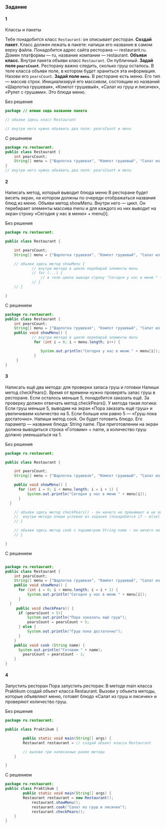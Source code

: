 ### Задание
#### 1

Классы и пакеты

Тебе понадобится класс `Restaurant`: он описывает ресторан.
**Создай пакет.** Класс должен лежать в пакете: напиши его название в самом верху файла. Понадобится адрес сайта ресторана — restaurant.ru. Домен платформы — ru, название компании — restaurant.
**Объяви класс.** Внутри пакета объяви класс `Restaurant`. Он публичный.
**Задай поле `pearsCount`**. Ресторану важно следить, сколько груш осталось. В теле класса объяви поле, в котором будет храниться эта информация. Назови его `pearsCount`.
**Задай поле `menu`.** В ресторане есть меню. Его тип — массив строк. Инициализируй его массивом, состоящим из названий «Шарлотка грушевая», «Компот грушевый», «Салат из груш и лисичек», «Рулет с грушами». Это блюда меню.

Без решения
```java
package // впиши сюда название пакета

// объяви здесь класс Restaurant 

// внутри него нужно объявить два поля: pearsCount и menu
```

С решением
```java
package ru.restaurant;
public class Restaurant {
    int pearsCount;
    String[] menu = {"Шарлотка грушевая", "Компот грушевый", "Салат из груш и лисичек", "Рулет с грушами"};
}
// внутри него нужно объявить два поля: pearsCount и menu
```

#### 2
Написать метод, который выводит блюда меню
В ресторане будет висеть экран, на котором должны по очереди отображаться названия блюд из меню.
Объяви метод showMenu. Внутри него — цикл. Он перебирает элементы массива menu и для каждого из них выводит на экран строку «Сегодня у нас в меню» + menu[i].

Без решения
```java
package ru.restaurant;

public class Restaurant {

	int pearsCount;
	String[] menu = {"Шарлотка грушевая", "Компот грушевый", "Салат из груш и лисичек", "Рулет с грушами"};

	// объяви здесь метод showMenu {
			// внутри метода в цикле перебирай элементы menu
			// for (...) {
				// в теле цикла выводи строку "Сегодня у нас в меню " + menu[i]
			// }
	// }

}
```

С решением
```java
package ru.restaurant;
public class Restaurant {
    int pearsCount;
    String[] menu = {"Шарлотка грушевая", "Компот грушевый", "Салат из груш и лисичек", "Рулет с грушами"};
    public void showMenu() {
            // внутри метода в цикле перебирай элементы menu
             for (int i = 0; i < menu.length; i++) {

                System.out.println("Сегодня у нас в меню " + menu[i]);
             }
     }
}
```

#### 3
Написать ещё два метода: для проверки запаса груш и готовки
Напиши метод checkPears(). Время от времени нужно проверять запас груш в ресторане. Если осталось меньше 5, понадобится заказать ещё. За проверку должен отвечать метод checkPears().
У метода такая логика:
Если груш меньше 5, выводим на экран «Пора заказать ещё груш» и увеличиваем количество на 5.
Если больше или равно 5 — «Груш пока достаточно».
Напиши метод cook. Он будет готовить блюдо. Его параметр — название блюда: String name. При приготовлении на экран должна выводиться строка «Готовим» + name, а количество груш должно уменьшаться на 1.

Без решения
```java
package ru.restaurant;

public class Restaurant {

	int pearsCount;
	String[] menu = {"Шарлотка грушевая", "Компот грушевый", "Салат из груш и лисичек", "Рулет с грушами"};

	public void showMenu() {
      for (int i = 0; i < menu.length; i = i + 1) {
          System.out.println("Сегодня у нас в меню " + menu[i]);
      }
  }

	// объяви здесь метод checkPears() - он ничего не принимает и не возвращает {
	//	внутри метода опиши условие из задания (понадобится if - else)
	// }

	// объяви здесь метод cook с параметром String name - он ничего не возвращает {
	// }

}
```

С решением
```java

package ru.restaurant;
public class Restaurant {
    int pearsCount;
    String[] menu = {"Шарлотка грушевая", "Компот грушевый", "Салат из груш и лисичек", "Рулет с грушами"};
    public void showMenu() {
      for (int i = 0; i < menu.length; i = i + 1) {
          System.out.println("Сегодня у нас в меню " + menu[i]);
      }
  }
     public void checkPears() {
      if (pearsCount < 5){
          System.out.println("Пора заказать ещё груш");
          pearsCount = pearsCount + 5;
      } else {
          System.out.println("Груш пока достаточно");
      }
    }
    public void cook (String name) {
      System.out.println("Готовим " + name);
        pearsCount = pearsCount - 1;
    }
}
```

#### 4

Запустить ресторан
Пора запустить ресторан:
В методе main класса Praktikum создай объект класса Restaurant.
Вызови у объекта методы, которые объявляют меню, готовят блюдо «Салат из груш и лисичек» и проверяют количество груш.

Без решения
```java
package ru.restaurant;

public class Praktikum {

		public static void main(String[] args) {
        Restaurant restaurant = // создай объект класса Restaurant 

        // вызови три написанных ранее метода
    }

}
```

С решением
```java
package ru.restaurant;
public class Praktikum {
        public static void main(String[] args) {
        Restaurant restaurant = new Restaurant();
            restaurant.showMenu();
            restaurant.cook("Салат из груш и лисичек");
            restaurant.checkPears();
    }
}
```